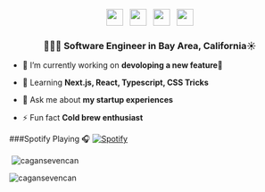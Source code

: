 
<p align='center'> 
<a href="https://dev.to/cagansevencan"><img height="30" src="https://raw.githubusercontent.com/trinwin/trinwin/master/icons/devto.png"></a>&nbsp;&nbsp;
<a href="https://www.facebook.com/cagansevencan/"><img height="30" src="https://raw.githubusercontent.com/trinwin/trinwin/master/icons/facebook.png"></a>&nbsp;&nbsp;
<a href="https://medium.com/@cagan.sevencan"><img height="30" src="https://raw.githubusercontent.com/trinwin/trinwin/master/icons/medium.png?raw=true"></a>&nbsp;&nbsp;
<a href="https://linkedin.com/in/cagansevencan//"><img height="30" src="https://raw.githubusercontent.com/trinwin/trinwin/master/icons/linkedin.png?raw=true"></a>


<h3 align="center">👨🏻‍💻 Software Engineer in Bay Area, California☀️</h3>


- 🔭 I’m currently working on **devoloping a new feature📱**

- 🌱 Learning **Next.js, React, Typescript, CSS Tricks**

- 💬 Ask me about **my startup experiences**

- ⚡ Fun fact **Cold brew enthusiast**

###Spotify Playing 🎧
[![Spotify](https://novatorem-cagan.vercel.app/api/spotify)](https://open.spotify.com/user/1299726247?si=tqvjmmC6SgGmwdfJNgCJwA)


<p>&nbsp;<img align="center" src="https://github-readme-stats.vercel.app/api?username=cagansevencan&show_icons=true" alt="cagansevencan" /></p>


<p><img align="center" src="https://github-readme-stats.vercel.app/api/top-langs/?username=cagansevencan&layout=compact&hide=html" alt="cagansevencan" /></p>
